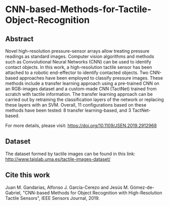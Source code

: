 # CNN-based-Methods-for-Tactile-Object-Recognition

## Abstract
Novel high-resolution pressure-sensor arrays allow treating pressure readings as standard images. Computer vision algorithms and methods such as Convolutional Neural Networks (CNN) can be used to identify contact objects. In this work, a high-resolution tactile sensor has been attached to a robotic end-effector to identify contacted objects. Two CNN-based approaches have been employed to classify pressure images. These methods include a transfer learning approach using a pre-trained CNN on an RGB-images dataset and a custom-made CNN (TactNet) trained from scratch with tactile information. The transfer learning approach can be carried out by retraining the classification layers of the network or replacing these layers with an SVM. Overall, 11 configurations based on these methods have been tested: 8 transfer learning-based, and 3 TactNet-based.

For more details, please visit: https://doi.org/10.1109/JSEN.2019.2912968



## Dataset
The dataset formed by tactile images can be found in this link: http://www.taislab.uma.es/tactile-images-dataset/



## Cite this work
Juan M. Gandarias, Alfonso J. García-Cerezo and Jesús M. Gómez-de-Gabriel, "CNN-based Methods for Object Recognition with High-Resolution Tactile Sensors", IEEE Sensors Journal, 2019.

